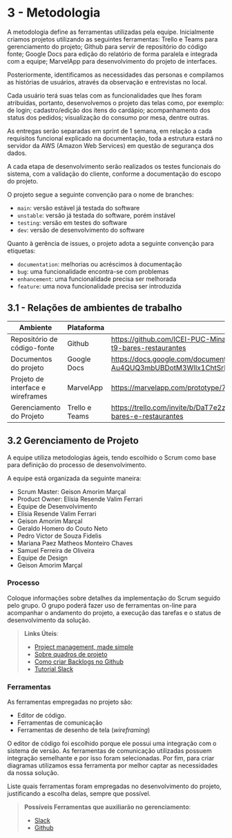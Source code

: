 
# 3 - Metodologia

A metodologia define as ferramentas utilizadas pela equipe. Inicialmente criamos projetos utilizando as seguintes ferramentas: Trello e Teams para gerenciamento do projeto; Github para servir de repositório do código fonte; Google Docs para edição do relatório de forma paralela e integrada com a equipe; MarvelApp para desenvolvimento do projeto de interfaces.

Posteriormente, identificamos as necessidades das personas e compilamos as histórias de usuários, através da observação e entrevistas no local.

Cada usuário terá suas telas com as funcionalidades que lhes foram atribuídas, portanto, desenvolvemos o projeto das telas como, por exemplo: de login; cadastro/edição dos ítens do cardápio; acompanhamento dos status dos pedidos; visualização do consumo por mesa, dentre outras.

As entregas serão separadas em sprint de 1 semana, em relação a cada requisitos funcional explicado na documentação, toda a estrutura estará no servidor da AWS (Amazon Web Services) em questão de segurança dos dados.

A cada etapa de desenvolvimento serão realizados os testes funcionais do sistema, com a validação do cliente, conforme a documentação do escopo do projeto.


O projeto segue a seguinte convenção para o nome de branches:

- `main`: versão estável já testada do software
- `unstable`: versão já testada do software, porém instável
- `testing`: versão em testes do software
- `dev`: versão de desenvolvimento do software

Quanto à gerência de issues, o projeto adota a seguinte convenção para
etiquetas:

- `documentation`: melhorias ou acréscimos à documentação
- `bug`: uma funcionalidade encontra-se com problemas
- `enhancement`: uma funcionalidade precisa ser melhorada
- `feature`: uma nova funcionalidade precisa ser introduzida

## 3.1 - Relações de ambientes de trabalho


|Ambiente   |Plataforma   | Link de acesso  |  
|-----------|-------------|-----------------|
| Repositório de código-fonte|Github|https://github.com/ICEI-PUC-Minas-PMV-ADS/pmv-ads-2022-2-e1-proj-web-t9-bares-restaurantes|
| Documentos do projeto  |Google Docs|https://docs.google.com/document/d/1PRYTSqOD7-Au4QUQ3mbUBDotM3WlIx1ChtSrPlewQeM|
| Projeto de interface e wireframes|MarvelApp|https://marvelapp.com/prototype/71eh8dc|
|Gerenciamento do Projeto|Trello e Teams|https://trello.com/invite/b/DaT7e2zl/9369b7d3fe81adf81157bd6659f45341/projeto-bares-e-restaurantes|


## 3.2 Gerenciamento de Projeto

A equipe utiliza metodologias ágeis, tendo escolhido o Scrum como base para definição do processo de desenvolvimento. 

A equipe está organizada da seguinte maneira: 

- Scrum Master: Geison Amorim Marçal
- Product Owner: Elísia Resende Valim Ferrari
- Equipe de Desenvolvimento
 - Elísia Resende Valim Ferrari
 - Geison Amorim Marçal
 - Geraldo Homero do Couto Neto
 - Pedro Victor de Souza Fidelis
 - Mariana Paez Matheos Monteiro Chaves
 - Samuel Ferreira de Oliveira
- Equipe de Design
 - Geison Amorim Marçal


### Processo

Coloque  informações sobre detalhes da implementação do Scrum seguido pelo grupo. O grupo poderá fazer uso de ferramentas on-line para acompanhar o andamento do projeto, a execução das tarefas e o status de desenvolvimento da solução.
 
> **Links Úteis**:
> - [Project management, made simple](https://github.com/features/project-management/)
> - [Sobre quadros de projeto](https://docs.github.com/pt/github/managing-your-work-on-github/about-project-boards)
> - [Como criar Backlogs no Github](https://www.youtube.com/watch?v=RXEy6CFu9Hk)
> - [Tutorial Slack](https://slack.com/intl/en-br/)

### Ferramentas

As ferramentas empregadas no projeto são:

- Editor de código.
- Ferramentas de comunicação
- Ferramentas de desenho de tela (_wireframing_)

O editor de código foi escolhido porque ele possui uma integração com o
sistema de versão. As ferramentas de comunicação utilizadas possuem
integração semelhante e por isso foram selecionadas. Por fim, para criar
diagramas utilizamos essa ferramenta por melhor captar as
necessidades da nossa solução.

Liste quais ferramentas foram empregadas no desenvolvimento do projeto, justificando a escolha delas, sempre que possível.
 
> **Possíveis Ferramentas que auxiliarão no gerenciamento**: 
> - [Slack](https://slack.com/)
> - [Github](https://github.com/)
